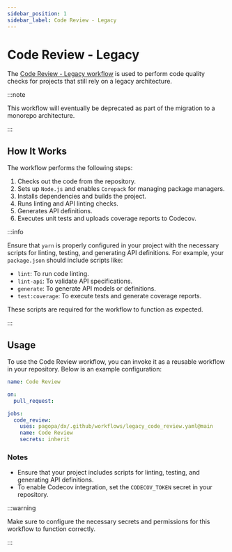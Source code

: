 ```yaml
---
sidebar_position: 1
sidebar_label: Code Review - Legacy
---
```


# Code Review - Legacy

The [Code Review - Legacy workflow](https://github.com/pagopa/dx/blob/main/.github/workflows/legacy_code_review.yaml) is used to perform code quality checks for projects that still rely on a legacy architecture.

:::note

This workflow will eventually be deprecated as part of the migration to a monorepo architecture.

:::

## How It Works

The workflow performs the following steps:

1. Checks out the code from the repository.
2. Sets up `Node.js` and enables `Corepack` for managing package managers.
3. Installs dependencies and builds the project.
4. Runs linting and API linting checks.
5. Generates API definitions.
6. Executes unit tests and uploads coverage reports to Codecov.

:::info

Ensure that `yarn` is properly configured in your project with the necessary scripts for linting, testing, and generating API definitions. For example, your `package.json` should include scripts like:

- `lint`: To run code linting.
- `lint-api`: To validate API specifications.
- `generate`: To generate API models or definitions.
- `test:coverage`: To execute tests and generate coverage reports.

These scripts are required for the workflow to function as expected.

:::

## Usage

To use the Code Review workflow, you can invoke it as a reusable workflow in your repository. Below is an example configuration:

```yaml
name: Code Review

on:
  pull_request:

jobs:
  code_review:
    uses: pagopa/dx/.github/workflows/legacy_code_review.yaml@main
    name: Code Review
    secrets: inherit
```

### Notes

- Ensure that your project includes scripts for linting, testing, and generating API definitions.
- To enable Codecov integration, set the `CODECOV_TOKEN` secret in your repository.

:::warning

Make sure to configure the necessary secrets and permissions for this workflow to function correctly.

:::
